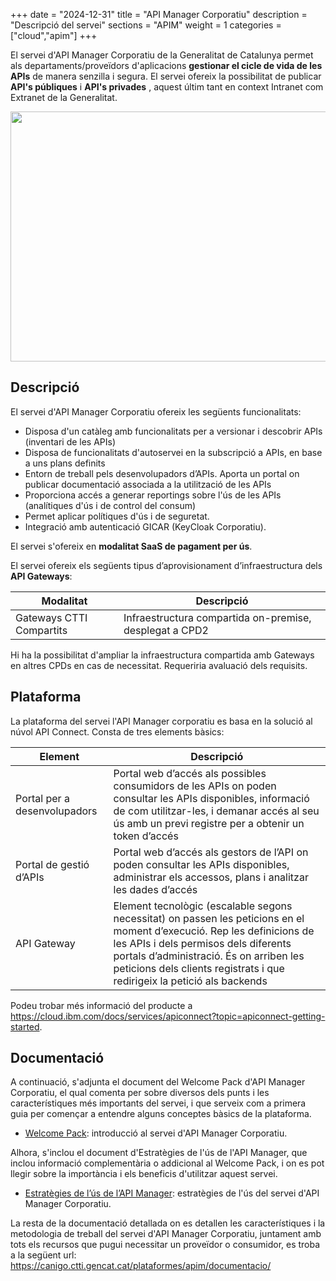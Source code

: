 +++
date        = "2024-12-31"
title       = "API Manager Corporatiu"
description = "Descripció del servei"
sections    = "APIM"
weight      = 1
categories  = ["cloud","apim"]
+++

El servei d'API Manager Corporatiu de la Generalitat de Catalunya permet als departaments/proveïdors d'aplicacions **gestionar el cicle de vida de les APIs** de manera senzilla i segura. El servei ofereix la possibilitat de publicar **API's públiques** i **API's privades** , aquest últim tant en context Intranet com Extranet de la Generalitat. 

<p>
  <img src="/related/apim/APIM.png" width="600" height="400"/>
</p>

## Descripció

El servei d'API Manager Corporatiu ofereix les següents funcionalitats:

- Disposa d'un catàleg amb funcionalitats per a versionar i descobrir APIs (inventari de les APIs)
- Disposa de funcionalitats d'autoservei en la subscripció a APIs, en base a uns plans definits
- Entorn de treball pels desenvolupadors d’APIs. Aporta un portal on publicar documentació associada a la utilització de les APIs
- Proporciona accés a generar reportings sobre l'ús de les APIs (analítiques d'ús i de control del consum)
- Permet aplicar polítiques d'ús i de seguretat.
- Integració amb autenticació GICAR (KeyCloak Corporatiu).

El servei s'ofereix en **modalitat SaaS de pagament per ús**.

El servei ofereix els següents tipus d’aprovisionament d’infraestructura dels **API Gateways**:

|Modalitat|Descripció|
|-------|-------|
|Gateways CTTI Compartits|Infraestructura compartida on-premise, desplegat a CPD2|

Hi ha la possibilitat d'ampliar la infraestructura compartida amb Gateways en altres CPDs en cas de necessitat. Requeriria avaluació dels requisits.

## Plataforma

La plataforma del servei l'API Manager corporatiu es basa en la solució al núvol API Connect. Consta de tres elements bàsics:

|Element|Descripció|
|-------|-------|
|Portal per a desenvolupadors|Portal web d’accés als possibles consumidors de les APIs on poden consultar les APIs disponibles, informació de com utilitzar-les, i demanar accés al seu ús amb un previ registre per a obtenir un token d’accés|
|Portal de gestió d’APIs| Portal web d’accés als gestors de l’API on poden consultar les APIs disponibles, administrar els accessos, plans i analitzar les dades d’accés|
|API Gateway|Element tecnològic (escalable segons necessitat) on passen les peticions en el moment d’execució. Rep les definicions de les APIs i dels permisos dels diferents portals d’administració. És on arriben les peticions dels clients registrats i que redirigeix la petició als backends|

Podeu trobar més informació del producte a https://cloud.ibm.com/docs/services/apiconnect?topic=apiconnect-getting-started.

## Documentació

A continuació, s'adjunta el document del Welcome Pack d'API Manager Corporatiu, el qual comenta per sobre diversos dels punts i les característiques més importants del servei, i que serveix com a primera guia per començar a entendre alguns conceptes bàsics de la plataforma.
- [Welcome Pack](/related/apim/APIM-Welcome-Pack-v3.pdf): introducció al servei d'API Manager Corporatiu. 

Alhora, s'inclou el document d'Estratègies de l'ús de l'API Manager, que inclou informació complementària o addicional al Welcome Pack, i on es pot llegir sobre la importància i els beneficis d'utilitzar aquest servei.
- [Estratègies de l’ús de l’API Manager](/related/apim/Estrategies_Us_API_v2.pdf): estratègies de l'ús del servei d'API Manager Corporatiu.

La resta de la documentació detallada on es detallen les característiques i la metodologia de treball del servei d'API Manager Corporatiu, juntament amb tots els recursos que pugui necessitar un proveïdor o consumidor, es troba a la següent url: https://canigo.ctti.gencat.cat/plataformes/apim/documentacio/
